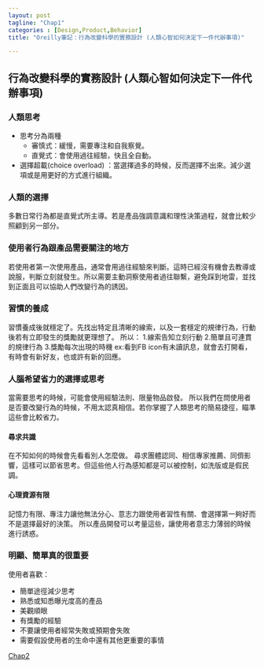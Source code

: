 ```yaml
---
layout: post
tagline: "Chap1"
categories : [Design,Product,Behavior]
title: "Oreilly筆記：行為改變科學的實務設計 (人類心智如何決定下一件代辦事項)"

---
```


## 行為改變科學的實務設計 (人類心智如何決定下一件代辦事項)

### 人類思考

- 思考分為兩種  
	- 審慎式：緩慢，需要專注和自我察覺。  
	- 直覺式：會使用過往經驗，快且全自動。  
- 選擇超載(choice overload) ：當選擇過多的時候，反而選擇不出來。減少選項或是用更好的方式進行組織。

### 人類的選擇
多數日常行為都是直覺式所主導。若是產品強調意識和理性決策過程，就會比較少照顧到另一部分。

### 使用者行為跟產品需要關注的地方
若使用者第一次使用產品，通常會用過往經驗來判斷。這時已經沒有機會去教導或說服，判斷立刻就發生。所以需要主動洞察使用者過往聯繫，避免踩到地雷，並找到正面且可以協助人們改變行為的誘因。

### 習慣的養成
習慣養成後就穩定了。先找出特定且清晰的線索，以及一套穩定的規律行為，行動後若有立即發生的獎勵就更理想了。
所以： 
1.線索告知立刻行動 
2.簡單且可連貫的規律行為 
3.獎勵每次出現的時機
ex:看到FB icon有未讀訊息，就會去打開看，有時會有新好友，也或許有新的回應。

### 人腦希望省力的選擇或思考
當需要思考的時候，可能會使用經驗法則、限量物品啟發。
所以我們在問使用者是否要改變行為的時候，不用太認真相信。若你掌握了人類思考的簡易捷徑，瞄準這些會比較省力。

#### 尋求共識 
在不知如何的時候會先看看別人怎麼做。
尋求團體認同、相信專家推薦、同儕影響，這樣可以節省思考。但這些他人行為感知都是可以被控制，如洗版或是假民調。

#### 心理資源有限 
記憶力有限、專注力讓他無法分心、意志力跟使用者習性有關、會選擇第一夠好而不是選擇最好的決策。
所以產品開發可以考量這些，讓使用者意志力薄弱的時候進行誘惑。

### 明顯、簡單真的很重要
使用者喜歡：  
- 簡單途徑減少思考  
- 熟悉或知悉曝光度高的產品  
- 美觀順眼  
- 有獎勵的經驗  
- 不要讓使用者經常失敗或預期會失敗  
- 需要假設使用者的生命中還有其他更重要的事情  


[Chap2](http://dearsherlock.github.io/life/action%20behavior%20chap2/)